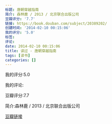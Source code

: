 ```yaml
---
标题: 唐朝穿越指南
简介: 森林鹿 / 2013 / 北京联合出版公司
豆瓣评分: '7.7'
链接: https://book.douban.com/subject/20389202/
创建时间: '2014-02-10 00:15:06'
我的评分: '5.0'
标签:
评论:
date: 2014-02-10 00:15:06
title: 读过 - 唐朝穿越指南
tags: [读书]
categories: []
---
```


我的评分:5.0

我的评论:

豆瓣评分:7.7

简介:森林鹿 / 2013 / 北京联合出版公司

[豆瓣链接](https://book.douban.com/subject/20389202/)

